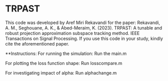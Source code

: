 # TRPAST
This code was developed by Aref Miri Rekavandi for the paper: Rekavandi, A. M., Seghouane, A. K., & Abed-Meraim, K. (2023). TRPAST: A tunable and robust projection approximation subspace tracking method. IEEE Transactions on Signal Processing. 
If you use this code in your study, kindly cite the aforementioned paper.

**Instructions:
For running the simulation: Run the main.m

For plotting the loss function shape: Run losscompare.m

For investigating impact of alpha: Run alphachange.m
